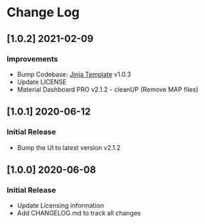 # Change Log

## [1.0.2] 2021-02-09
### Improvements

- Bump Codebase: [Jinja Template](https://github.com/app-generator/boilerplate-code-jinja/releases) v1.0.3
- Update LICENSE
- Material Dashboard PRO v2.1.2 - cleanUP (Remove MAP files)

## [1.0.1] 2020-06-12
### Initial Release

- Bump the UI to latest version v2.1.2

## [1.0.0] 2020-06-08
### Initial Release

- Update Licensing information
- Add CHANGELOG.md to track all changes

